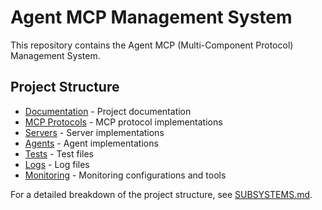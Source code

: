 # Agent MCP Management System

This repository contains the Agent MCP (Multi-Component Protocol) Management System.

## Project Structure

- [Documentation](./docs/) - Project documentation
- [MCP Protocols](./mcps/) - MCP protocol implementations
- [Servers](./servers/) - Server implementations
- [Agents](./agents/) - Agent implementations
- [Tests](./tests/) - Test files
- [Logs](./logs/) - Log files
- [Monitoring](./monitoring/) - Monitoring configurations and tools

For a detailed breakdown of the project structure, see [SUBSYSTEMS.md](./SUBSYSTEMS.md).